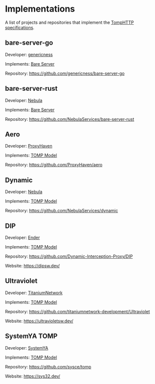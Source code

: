 # Implementations
A list of projects and repositories that implement the [TompHTTP specifications](https://github.com/tomphttp/specifications).

## bare-server-go

Developer: [genericness](https://github.com/genericness)

Implements: [Bare Server](https://github.com/genericness/bare-server-go)

Repository: https://github.com/genericness/bare-server-go

## bare-server-rust

Developer: [Nebula](https://github.com/NebulaServices)

Implements: [Bare Server](https://github.com/NebulaServices/bare-server-rust)

Repository: https://github.com/NebulaServices/bare-server-rust

## Aero

Developer: [ProxyHaven](https://github.com/ProxyHaven)

Implements: [TOMP Model](https://github.com/tomphttp/specifications/blob/master/ProxyModel.md)

Repository: https://github.com/ProxyHaven/aero

## Dynamic

Developer: [Nebula](https://github.com/NebulaServices)

Implements: [TOMP Model](https://github.com/tomphttp/specifications/blob/master/ProxyModel.md)

Repository: https://github.com/NebulaServices/dynamic

## DIP

Developer: [Ender](https://github.com/EnderKingJ)

Implements: [TOMP Model](https://github.com/tomphttp/specifications/blob/master/ProxyModel.md)

Repository: https://github.com/Dynamic-Interception-Proxy/DIP

Website: https://dipsw.dev/

## Ultraviolet

Developer: [TitaniumNetwork](https://github.com/titaniumnetwork-development)

Implements: [TOMP Model](https://github.com/tomphttp/specifications/blob/master/ProxyModel.md)

Repository: https://github.com/titaniumnetwork-development/Ultraviolet

Website: https://ultravioletsw.dev/

## SystemYA TOMP

Developer: [SystemYA](https://github.com/sysce)

Implements: [TOMP Model](https://github.com/tomphttp/specifications/blob/master/ProxyModel.md)

Repository: https://github.com/sysce/tomp

Website: https://sys32.dev/
